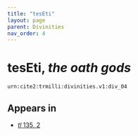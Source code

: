 ```yaml
---
title: "tesEti"
layout: page
parent: Divinities
nav_order: 4
---
```


# tesEti, *the oath gods*

`urn:cite2:trmilli:divinities.v1:div_04`

## Appears in

- [*tl* 135, 2](../../Texts/tl_135)